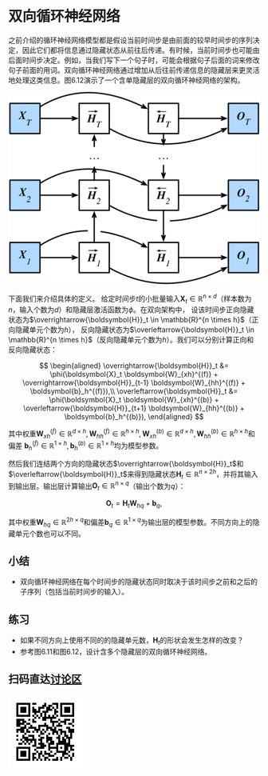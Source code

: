 # 双向循环神经网络

之前介绍的循环神经网络模型都是假设当前时间步是由前面的较早时间步的序列决定，因此它们都将信息通过隐藏状态从前往后传递。有时候，当前时间步也可能由后面时间步决定。例如，当我们写下一个句子时，可能会根据句子后面的词来修改句子前面的用词。双向循环神经网络通过增加从后往前传递信息的隐藏层来更灵活地处理这类信息。图6.12演示了一个含单隐藏层的双向循环神经网络的架构。

![双向循环神经网络架构。](../img/birnn.svg)

下面我们来介绍具体的定义。
给定时间步$t$的小批量输入$\boldsymbol{X}_t \in \mathbb{R}^{n \times d}$（样本数为$n$，输入个数为$d$）和隐藏层激活函数为$\phi$。在双向架构中，
设该时间步正向隐藏状态为$\overrightarrow{\boldsymbol{H}}_t  \in \mathbb{R}^{n \times h}$（正向隐藏单元个数为$h$），
反向隐藏状态为$\overleftarrow{\boldsymbol{H}}_t  \in \mathbb{R}^{n \times h}$（反向隐藏单元个数为$h$）。我们可以分别计算正向和反向隐藏状态：

$$
\begin{aligned}
\overrightarrow{\boldsymbol{H}}_t &= \phi(\boldsymbol{X}_t \boldsymbol{W}_{xh}^{(f)} + \overrightarrow{\boldsymbol{H}}_{t-1} \boldsymbol{W}_{hh}^{(f)}  + \boldsymbol{b}_h^{(f)}),\\
\overleftarrow{\boldsymbol{H}}_t &= \phi(\boldsymbol{X}_t \boldsymbol{W}_{xh}^{(b)} + \overleftarrow{\boldsymbol{H}}_{t+1} \boldsymbol{W}_{hh}^{(b)}  + \boldsymbol{b}_h^{(b)}),
\end{aligned}
$$

其中权重$\boldsymbol{W}_{xh}^{(f)} \in \mathbb{R}^{d \times h}, \boldsymbol{W}_{hh}^{(f)} \in \mathbb{R}^{h \times h}, \boldsymbol{W}_{xh}^{(b)} \in \mathbb{R}^{d \times h}, \boldsymbol{W}_{hh}^{(b)} \in \mathbb{R}^{h \times h}$和偏差 $\boldsymbol{b}_h^{(f)} \in \mathbb{R}^{1 \times h}, \boldsymbol{b}_h^{(b)} \in \mathbb{R}^{1 \times h}$均为模型参数。

然后我们连结两个方向的隐藏状态$\overrightarrow{\boldsymbol{H}}_t$和$\overleftarrow{\boldsymbol{H}}_t$来得到隐藏状态$\boldsymbol{H}_t \in \mathbb{R}^{n \times 2h}$，并将其输入到输出层。输出层计算输出$\boldsymbol{O}_t \in \mathbb{R}^{n \times q}$（输出个数为$q$）：

$$\boldsymbol{O}_t = \boldsymbol{H}_t \boldsymbol{W}_{hq} + \boldsymbol{b}_q,$$

其中权重$\boldsymbol{W}_{hq} \in \mathbb{R}^{2h \times q}$和偏差$\boldsymbol{b}_q \in \mathbb{R}^{1 \times q}$为输出层的模型参数。不同方向上的隐藏单元个数也可以不同。

## 小结

* 双向循环神经网络在每个时间步的隐藏状态同时取决于该时间步之前和之后的子序列（包括当前时间步的输入）。


## 练习

* 如果不同方向上使用不同的的隐藏单元数，$\boldsymbol{H}_t$的形状会发生怎样的改变？
* 参考图6.11和图6.12，设计含多个隐藏层的双向循环神经网络。


## 扫码直达[讨论区](https://discuss.gluon.ai/t/topic/6732)

![](../img/qr_bi-rnn.svg)
